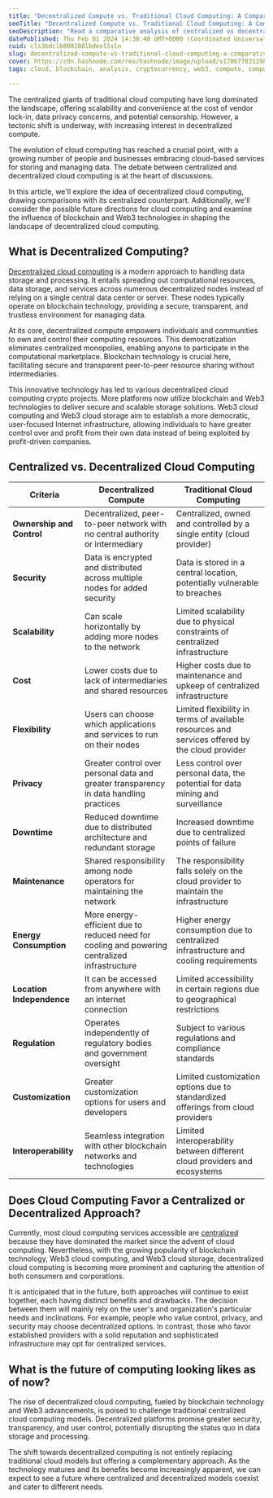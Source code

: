 ```yaml
---
title: "Decentralized Compute vs. Traditional Cloud Computing: A Comparative Analysis"
seoTitle: "Decentralized Compute vs. Traditional Cloud Computing: A Comparative A"
seoDescription: "Read a comparative analysis of centralized vs decentralized computing, why more people are choosing it, and how it can benefit YOU!"
datePublished: Thu Feb 01 2024 14:30:48 GMT+0000 (Coordinated Universal Time)
cuid: cls3bdclb000108lbdeel5slo
slug: decentralized-compute-vs-traditional-cloud-computing-a-comparative-analysis
cover: https://cdn.hashnode.com/res/hashnode/image/upload/v1706778311989/6660bcf7-0abb-40bb-8ad9-d0891bf109e1.png
tags: cloud, blockchain, analysis, cryptocurrency, web3, compute, computing, decentralization

---
```


The centralized giants of traditional cloud computing have long dominated the landscape, offering scalability and convenience at the cost of vendor lock-in, data privacy concerns, and potential censorship. However, a tectonic shift is underway, with increasing interest in decentralized compute.

The evolution of cloud computing has reached a crucial point, with a growing number of people and businesses embracing cloud-based services for storing and managing data. The debate between centralized and decentralized cloud computing is at the heart of discussions.

In this article, we'll explore the idea of decentralized cloud computing, drawing comparisons with its centralized counterpart. Additionally, we'll consider the possible future directions for cloud computing and examine the influence of blockchain and Web3 technologies in shaping the landscape of decentralized cloud computing.

## What is Decentralized Computing?

[Decentralized cloud computing](https://blog.spheron.network/why-decentralized-compute-is-web3s-next-frontier) is a modern approach to handling data storage and processing. It entails spreading out computational resources, data storage, and services across numerous decentralized nodes instead of relying on a single central data center or server. These nodes typically operate on blockchain technology, providing a secure, transparent, and trustless environment for managing data.

At its core, decentralized compute empowers individuals and communities to own and control their computing resources. This democratization eliminates centralized monopolies, enabling anyone to participate in the computational marketplace. Blockchain technology is crucial here, facilitating secure and transparent peer-to-peer resource sharing without intermediaries.

This innovative technology has led to various decentralized cloud computing crypto projects. More platforms now utilize blockchain and Web3 technologies to deliver secure and scalable storage solutions. Web3 cloud computing and Web3 cloud storage aim to establish a more democratic, user-focused Internet infrastructure, allowing individuals to have greater control over and profit from their own data instead of being exploited by profit-driven companies.

## Centralized vs. Decentralized Cloud Computing

| **Criteria** | **Decentralized Compute** | **Traditional Cloud Computing** |
| --- | --- | --- |
| **Ownership and Control** | Decentralized, peer-to-peer network with no central authority or intermediary | Centralized, owned and controlled by a single entity (cloud provider) |
| **Security** | Data is encrypted and distributed across multiple nodes for added security | Data is stored in a central location, potentially vulnerable to breaches |
| **Scalability** | Can scale horizontally by adding more nodes to the network | Limited scalability due to physical constraints of centralized infrastructure |
| **Cost** | Lower costs due to lack of intermediaries and shared resources | Higher costs due to maintenance and upkeep of centralized infrastructure |
| **Flexibility** | Users can choose which applications and services to run on their nodes | Limited flexibility in terms of available resources and services offered by the cloud provider |
| **Privacy** | Greater control over personal data and greater transparency in data handling practices | Less control over personal data, the potential for data mining and surveillance |
| **Downtime** | Reduced downtime due to distributed architecture and redundant storage | Increased downtime due to centralized points of failure |
| **Maintenance** | Shared responsibility among node operators for maintaining the network | The responsibility falls solely on the cloud provider to maintain the infrastructure |
| **Energy Consumption** | More energy-efficient due to reduced need for cooling and powering centralized infrastructure | Higher energy consumption due to centralized infrastructure and cooling requirements |
| **Location Independence** | It can be accessed from anywhere with an internet connection | Limited accessibility in certain regions due to geographical restrictions |
| **Regulation** | Operates independently of regulatory bodies and government oversight | Subject to various regulations and compliance standards |
| **Customization** | Greater customization options for users and developers | Limited customization options due to standardized offerings from cloud providers |
| **Interoperability** | Seamless integration with other blockchain networks and technologies | Limited interoperability between different cloud providers and ecosystems |

## Does Cloud Computing Favor a Centralized or Decentralized Approach?

Currently, most cloud computing services accessible are [centralized](https://en.wikipedia.org/wiki/Centralized_computing#:~:text=Centralized%20computing%20is%20computing%20done,attached%20via%20a%20terminal%20server.) because they have dominated the market since the advent of cloud computing. Nevertheless, with the growing popularity of blockchain technology, Web3 cloud computing, and Web3 cloud storage, decentralized cloud computing is becoming more prominent and capturing the attention of both consumers and corporations.

It is anticipated that in the future, both approaches will continue to exist together, each having distinct benefits and drawbacks. The decision between them will mainly rely on the user's and organization's particular needs and inclinations. For example, people who value control, privacy, and security may choose decentralized options. In contrast, those who favor established providers with a solid reputation and sophisticated infrastructure may opt for centralized services.

## What is the future of computing looking likes as of now?

The rise of decentralized cloud computing, fueled by blockchain technology and Web3 advancements, is poised to challenge traditional centralized cloud computing models. Decentralized platforms promise greater security, transparency, and user control, potentially disrupting the status quo in data storage and processing.

The shift towards decentralized computing is not entirely replacing traditional cloud models but offering a complementary approach. As the technology matures and its benefits become increasingly apparent, we can expect to see a future where centralized and decentralized models coexist and cater to different needs.
